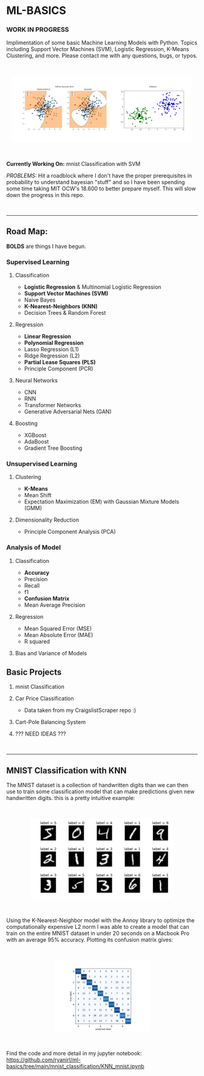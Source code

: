 # ML-BASICS

### WORK IN PROGRESS

Implimentation of some basic Machine Learning Models with Python. Topics including Support Vector Machines (SVM), Logistic Regression, K-Means Clustering, and more. Please contact me with any questions, bugs, or typos.

<br />

<p align="center">
 <img src="./img/new_preview.png" width="95%">
</p>

<br />

**Currently Working On:** mnist Classification with SVM

*PROBLEMS:* Hit a roadblock where I don't have the proper prerequisites in probability to understand bayesian "stuff" and so I have been spending some time taking MIT OCW's 18.600 to better prepare myself. This will slow down the progress in this repo.
 
<br />
 
---

## Road Map:

**BOLDS** are things I have begun.

### Supervised Learning
1. Classification
    - **Logistic Regression** & Multinomial Logistic Regression
    - **Support Vector Machines (SVM)**
    - Naive Bayes
    - **K-Nearest-Neighbors (KNN)**
    - Decision Trees & Random Forest
    
2. Regression
    - **Linear Regression**
    - **Polynomial Regression**
    - Lasso Regression (L1)
    - Ridge Regression (L2)
    - **Partial Lease Squares (PLS)**
    - Principle Component (PCR)

3. Neural Networks
    - CNN
    - RNN
    - Transformer Networks
    - Generative Adversarial Nets (GAN)

4. Boosting
    - XGBoost
    - AdaBoost
    - Gradient Tree Boosting
    

### Unsupervised Learning
1. Clustering
    - **K-Means**
    - Mean Shift
    - Expectation Maximization (EM) with Gaussian Mixture Models (GMM)

2. Dimensionality Reduction
    - Principle Component Analysis (PCA)
    
    
### Analysis of Model
1. Classification
    - **Accuracy**
    - Precision
    - Recall
    - f1
    - **Confusion Matrix**
    - Mean Average Precision

2. Regression
    - Mean Squared Error (MSE)
    - Mean Absolute Error (MAE)
    - R squared

3. Bias and Variance of Models

## Basic Projects
1. mnist Classification 
2. Car Price Classification 
    - Data taken from my CraigslistScraper repo :)

3. Cart-Pole Balancing System
4. ??? NEED IDEAS ??? 


<br />

---


## MNIST Classification with KNN

The MNIST dataset is a collection of handwritten digits than we can then use to train some classification model that can make predictions given new handwritten digits. this is a pretty intuitive example:

<br />

<p align="center">
 <img src="./mnist_classification/img/mnist_classification_example.png" width="75%">
</p>

<br />

Using the K-Nearest-Neighbor model with the Annoy library to optimize the computationally expensive L2 norm I was able to create a model that can train on the entire MNIST dataset in under 20 seconds on a Macbook Pro with an average 95% accuracy. Plotting its confusion matrix gives:

<br />

<p align="center">
 <img src="./mnist_classification/img/mnist_confusion_matrix_knn.png" width="50%">
</p>

<br />

Find the code and more detail in my jupyter notebook: https://github.com/ryanirl/ml-basics/tree/main/mnist_classification/KNN_mnist.ipynb

<br />




